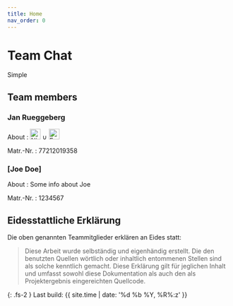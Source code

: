 ```yaml
---
title: Home
nav_order: 0
---
```


# Team Chat

Simple 

## Team members

### Jan Rueggeberg

About
: <span><img src="https://raw.githubusercontent.com/j4n-r/FSWD_sc-admin/refs/heads/main/docs/assets/svg/nixos.svg" alt="NixOS" height="24"> ∪ <img src="https://raw.githubusercontent.com/j4n-r/FSWD_sc-admin/refs/heads/main/docs/assets/svg/gnuemacs.svg" alt="Emacs" height="24"></span>

Matr.-Nr.
: 77212019358

### [Joe Doe]

About
: Some info about Joe

Matr.-Nr.
: 1234567

## Eidesstattliche Erklärung

Die oben genannten Teammitglieder erklären an Eides statt:

> Diese Arbeit wurde selbständig und eigenhändig erstellt. Die den benutzten Quellen wörtlich oder inhaltlich entommenen Stellen sind als solche kenntlich gemacht. Diese Erklärung gilt für jeglichen Inhalt und umfasst sowohl diese Dokumentation als auch den als Projektergebnis eingereichten Quellcode.

{: .fs-2 }
Last build: {{ site.time | date: '%d %b %Y, %R%:z' }}
